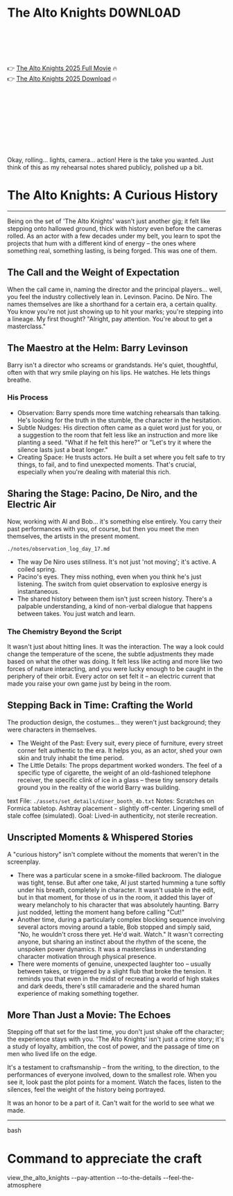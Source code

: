 # The Alto Knights D0WNL0AD

<br><br><br><br>


👉 <a href="https://Scott-whitboystalil1975.github.io/yzeondjpvl/">The Alto Knights 2025 Full Movie</a> 🔥
<br>
👉 <a href="https://Scott-whitboystalil1975.github.io/yzeondjpvl/">The Alto Knights 2025 Download</a> 🔥


<br><br><br><br><br><br><br><br>


Okay, rolling... lights, camera... action! Here is the take you wanted. Just think of this as my rehearsal notes shared publicly, polished up a bit.


# The Alto Knights: A Curious History

---

Being on the set of 'The Alto Knights' wasn't just another gig; it felt like stepping onto hallowed ground, thick with history even before the cameras rolled. As an actor with a few decades under my belt, you learn to spot the projects that hum with a different kind of energy – the ones where something real, something lasting, is being forged. This was one of them.

## The Call and the Weight of Expectation

When the call came in, naming the director and the principal players... well, you feel the industry collectively lean in. Levinson. Pacino. De Niro. The names themselves are like a shorthand for a certain era, a certain quality. You know you're not just showing up to hit your marks; you're stepping into a lineage. My first thought? "Alright, pay attention. You're about to get a masterclass."

## The Maestro at the Helm: Barry Levinson

Barry isn't a director who screams or grandstands. He's quiet, thoughtful, often with that wry smile playing on his lips. He watches. He lets things breathe.

### His Process

-   Observation: Barry spends more time watching rehearsals than talking. He's looking for the truth in the stumble, the character in the hesitation.
-   Subtle Nudges: His direction often came as a quiet word just for you, or a suggestion to the room that felt less like an instruction and more like planting a seed. "What if he felt this here?" or "Let's try it where the silence lasts just a beat longer."
-   Creating Space: He trusts actors. He built a set where you felt safe to try things, to fail, and to find unexpected moments. That's crucial, especially when you're dealing with material this rich.

## Sharing the Stage: Pacino, De Niro, and the Electric Air

Now, working with Al and Bob... it's something else entirely. You carry their past performances with you, of course, but then you meet the men themselves, the artists in the present moment.


`./notes/observation_log_day_17.md`
- The way De Niro uses stillness. It's not just 'not moving'; it's active. A coiled spring.
- Pacino's eyes. They miss nothing, even when you think he's just listening. The switch from quiet observation to explosive energy is instantaneous.
- The shared history between them isn't just screen history. There's a palpable understanding, a kind of non-verbal dialogue that happens between takes. You just watch and learn.


### The Chemistry Beyond the Script

It wasn't just about hitting lines. It was the interaction. The way a look could change the temperature of the scene, the subtle adjustments they made based on what the other was doing. It felt less like acting and more like two forces of nature interacting, and you were lucky enough to be caught in the periphery of their orbit. Every actor on set felt it – an electric current that made you raise your own game just by being in the room.

## Stepping Back in Time: Crafting the World

The production design, the costumes... they weren't just background; they were characters in themselves.

-   The Weight of the Past: Every suit, every piece of furniture, every street corner felt authentic to the era. It helps you, as an actor, shed your own skin and truly inhabit the time period.
-   The Little Details: The props department worked wonders. The feel of a specific type of cigarette, the weight of an old-fashioned telephone receiver, the specific clink of ice in a glass – these tiny sensory details ground you in the reality of the world Barry was building.

text
File: `./assets/set_details/diner_booth_4b.txt`
Notes: Scratches on Formica tabletop. Ashtray placement - slightly off-center. Lingering smell of stale coffee (simulated). Goal: Lived-in authenticity, not sterile recreation.


## Unscripted Moments & Whispered Stories

A "curious history" isn't complete without the moments that weren't in the screenplay.

-   There was a particular scene in a smoke-filled backroom. The dialogue was tight, tense. But after one take, Al just started humming a tune softly under his breath, completely in character. It wasn't usable in the edit, but in that moment, for those of us in the room, it added this layer of weary melancholy to his character that was absolutely haunting. Barry just nodded, letting the moment hang before calling "Cut!"
-   Another time, during a particularly complex blocking sequence involving several actors moving around a table, Bob stopped and simply said, "No, he wouldn't cross there yet. He'd wait. Watch." It wasn't correcting anyone, but sharing an instinct about the rhythm of the scene, the unspoken power dynamics. It was a masterclass in understanding character motivation through physical presence.
-   There were moments of genuine, unexpected laughter too – usually between takes, or triggered by a slight flub that broke the tension. It reminds you that even in the midst of recreating a world of high stakes and dark deeds, there's still camaraderie and the shared human experience of making something together.

## More Than Just a Movie: The Echoes

Stepping off that set for the last time, you don't just shake off the character; the experience stays with you. 'The Alto Knights' isn't just a crime story; it's a study of loyalty, ambition, the cost of power, and the passage of time on men who lived life on the edge.

It's a testament to craftsmanship – from the writing, to the direction, to the performances of everyone involved, down to the smallest role. When you see it, look past the plot points for a moment. Watch the faces, listen to the silences, feel the weight of the history being portrayed.

It was an honor to be a part of it. Can't wait for the world to see what we made.

---

bash
# Command to appreciate the craft
view_the_alto_knights --pay-attention --to-the-details --feel-the-atmosphere




